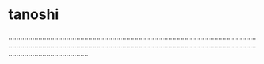 # tanoshi
................................................................................................................................................................................................................................................................................................